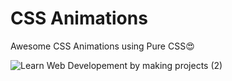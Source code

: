 
# CSS Animations

Awesome CSS Animations using Pure CSS😍

![Learn Web Developement by making projects (2)](https://user-images.githubusercontent.com/66505013/170861540-529d3053-793f-40f9-a9d7-5cfb485c316f.png)
